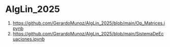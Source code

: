 # AlgLin_2025
1. https://github.com/GerardoMunoz/AlgLin_2025/blob/main/Op_Matrices.ipynb
2. https://github.com/GerardoMunoz/AlgLin_2025/blob/main/SistemaDeEcuaciones.ipynb
